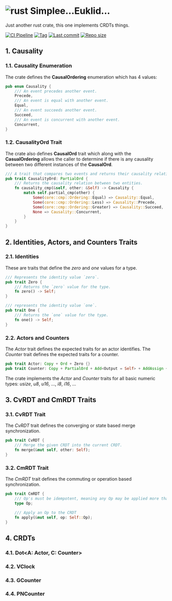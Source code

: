 # ![rust](https://img.shields.io/badge/Rust-000000?style=for-the-badge&logo=rust&logoColor=white) Simplee...Euklid... 

Just another rust crate, this one implements CRDTs things.

[![CI Pipeline](https://github.com/veminovici/euklid/actions/workflows/ci.yml/badge.svg?branch=main)](https://github.com/veminovici/euklid/actions/workflows/ci.yml)
[![Tag](https://img.shields.io/github/tag/veminovici/euklid)](https://github.com/veminovici/euklid)
[![Last commit](https://img.shields.io/github/last-commit/veminovici/euklid)](https://github.com/veminovici/euklid)
[![Repo size](https://img.shields.io/github/repo-size/veminovici/euklid)](https://github.com/veminovici/euklid)

## 1. Causality

### 1.1. Causality Enumeration
The crate defines the **CausalOrdering** enumeration which has 4 values:

```rust
pub enum Causality {
    /// An event precedes another event.
    Precede,
    /// An event is equal with another event.
    Equal,
    /// An event succeeds another event.
    Succeed,
    /// An event is concurrent with another event.
    Concurrent,
}
```

### 1.2. CausalityOrd Trait
The crate also defines **CausalOrd** trait which along with the **CasualOrdering** allows the caller
to determine if there is any causality between two different instances of the **CausalOrd**.

```rust
/// A trait that compares two events and returns their causality relation.
pub trait CausalityOrd: PartialOrd {
    /// Returns the causality relation between two entities.
    fn causality_cmp(&self, other: &Self) -> Causality {
        match self.partial_cmp(other) {
            Some(core::cmp::Ordering::Equal) => Causality::Equal,
            Some(core::cmp::Ordering::Less) => Causality::Precede,
            Some(core::cmp::Ordering::Greater) => Causality::Succeed,
            None => Causality::Concurrent,
        }
    }
}
```

## 2. Identities, Actors, and Counters Traits

### 2.1. Identities
These are traits that define the *zero* and *one* values for a type.

```rust
/// Represents the identity value `zero`.
pub trait Zero {
    /// Returns the `zero` value for the type.
    fn zero() -> Self;
}

/// represents the identity value `one`.
pub trait One {
    /// Returns the `one` value for the type.
    fn one() -> Self;
}
```
### 2.2. Actors and Counters
The *Actor* trait defines the expected traits for an actor identifies. The *Counter* trait defines the expected traits for a counter.

```rust
pub trait Actor: Copy + Ord + Zero {}
pub trait Counter: Copy + PartialOrd + Add<Output = Self> + AddAssign + Sub<Output = Self> + SubAssign + Zero + One {}
```

The crate implements the *Actor* and *Counter* traits for all basic numeric types: *usize*, *u8*, *u16*, ..., *i8*, *i16*, ...

## 3. CvRDT and CmRDT Traits

### 3.1. CvRDT Trait
The *CvRDT* trait defines the converging or state based merge synchronization.

```rust
pub trait CvRDT {
    /// Merge the given CRDT into the current CRDT.
    fn merge(&mut self, other: Self);
}
```

### 3.2. CmRDT Trait
The *CmRDT* trait defines the commuting or operation based synchronization.

```rust
pub trait CmRDT {
    /// Op's must be idempotent, meaning any Op may be applied more than once.
    type Op;

    /// Apply an Op to the CRDT
    fn apply(&mut self, op: Self::Op);
}
```


## 4. CRDTs

### 4.1. Dot<A: Actor, C: Counter>
### 4.2. VClock
### 4.3. GCounter
### 4.4. PNCounter